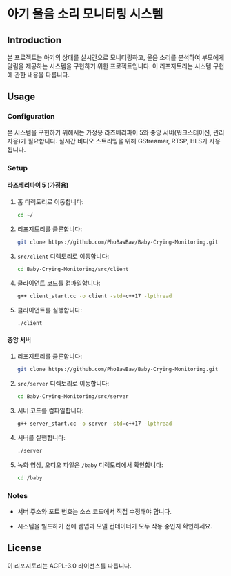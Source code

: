 # 아기 울음 소리 모니터링 시스템

## Introduction
본 프로젝트는 아기의 상태를 실시간으로 모니터링하고, 울음 소리를 분석하여 부모에게 알림을 제공하는 시스템을 구현하기 위한 프로젝트입니다. 이 리포지토리는 시스템 구현에 관한 내용을 다룹니다.

## Usage

### Configuration
본 시스템을 구현하기 위해서는 가정용 라즈베리파이 5와 중앙 서버(워크스테이션, 관리자용)가 필요합니다. 실시간 비디오 스트리밍을 위해 GStreamer, RTSP, HLS가 사용됩니다.

### Setup

#### 라즈베리파이 5 (가정용)

1. 홈 디렉토리로 이동합니다:
   ```bash
   cd ~/
   ```

2. 리포지토리를 클론합니다:
   ```bash
   git clone https://github.com/PhoBawBaw/Baby-Crying-Monitoring.git
   ```

3. `src/client` 디렉토리로 이동합니다:
   ```bash
   cd Baby-Crying-Monitoring/src/client
   ```

4. 클라이언트 코드를 컴파일합니다:
   ```bash
   g++ client_start.cc -o client -std=c++17 -lpthread
   ```

5. 클라이언트를 실행합니다:
   ```bash
   ./client
   ```

#### 중앙 서버

1. 리포지토리를 클론합니다:
   ```bash
   git clone https://github.com/PhoBawBaw/Baby-Crying-Monitoring.git
   ```

2. `src/server` 디렉토리로 이동합니다:
   ```bash
   cd Baby-Crying-Monitoring/src/server
   ```

3. 서버 코드를 컴파일합니다:
   ```bash
   g++ server_start.cc -o server -std=c++17 -lpthread
   ```

4. 서버를 실행합니다:
   ```bash
   ./server
   ```

5. 녹화 영상, 오디오 파일은 `/baby` 디렉토리에서 확인합니다:
   ```bash
   cd /baby
   ```

### Notes

- 서버 주소와 포트 번호는 소스 코드에서 직접 수정해야 합니다.

- 시스템을 빌드하기 전에 웹앱과 모델 컨테이너가 모두 작동 중인지 확인하세요.

## License
이 리포지토리는 AGPL-3.0 라이선스를 따릅니다.
